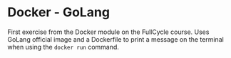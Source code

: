 # Docker - GoLang

First exercise from the Docker module on the FullCycle course. Uses GoLang official image and a Dockerfile to print a message on the terminal when using the `docker run` command.